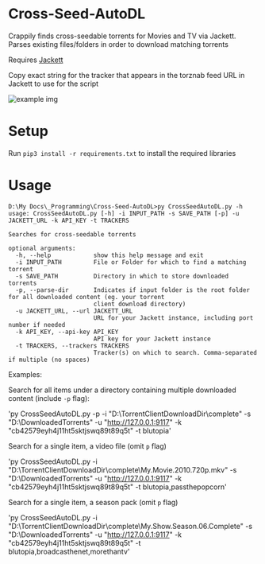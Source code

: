 # Cross-Seed-AutoDL
Crappily finds cross-seedable torrents for Movies and TV via Jackett. Parses existing files/folders in order to download matching torrents

Requires [Jackett](https://github.com/Jackett/Jackett)

Copy exact string for the tracker that appears in the torznab feed URL in Jackett to use for the script

![example img](https://i.ibb.co/8YdNh5v/image.png)


# Setup


Run `pip3 install -r requirements.txt` to install the required libraries


# Usage

	D:\My Docs\_Programming\Cross-Seed-AutoDL>py CrossSeedAutoDL.py -h
	usage: CrossSeedAutoDL.py [-h] -i INPUT_PATH -s SAVE_PATH [-p] -u JACKETT_URL -k API_KEY -t TRACKERS

	Searches for cross-seedable torrents

	optional arguments:
	  -h, --help            show this help message and exit
	  -i INPUT_PATH         File or Folder for which to find a matching torrent
	  -s SAVE_PATH          Directory in which to store downloaded torrents
	  -p, --parse-dir       Indicates if input folder is the root folder for all downloaded content (eg. your torrent
	                        client download directory)
	  -u JACKETT_URL, --url JACKETT_URL
	                        URL for your Jackett instance, including port number if needed
	  -k API_KEY, --api-key API_KEY
	                        API key for your Jackett instance
	  -t TRACKERS, --trackers TRACKERS
	                        Tracker(s) on which to search. Comma-separated if multiple (no spaces)

Examples:

Search for all items under a directory containing multiple downloaded content (include `-p` flag):

'py CrossSeedAutoDL.py -p -i "D:\TorrentClientDownloadDir\complete" -s "D:\DownloadedTorrents" -u "http://127.0.0.1:9117" -k "cb42579eyh4j11ht5sktjswq89t89q5t" -t blutopia'

Search for a single item, a video file (omit `p` flag)

'py CrossSeedAutoDL.py -i "D:\TorrentClientDownloadDir\complete\My.Movie.2010.720p.mkv" -s "D:\DownloadedTorrents" -u "http://127.0.0.1:9117" -k "cb42579eyh4j11ht5sktjswq89t89q5t" -t blutopia,passthepopcorn'

Search for a single item, a season pack (omit `p` flag)

'py CrossSeedAutoDL.py -i "D:\TorrentClientDownloadDir\complete\My.Show.Season.06.Complete" -s "D:\DownloadedTorrents" -u "http://127.0.0.1:9117" -k "cb42579eyh4j11ht5sktjswq89t89q5t" -t blutopia,broadcasthenet,morethantv'